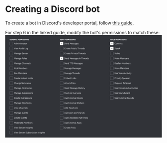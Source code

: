 # Creating a Discord bot

To create a bot in Discord's developer portal, follow [this guide](https://discordpy.readthedocs.io/en/stable/discord.html).

For step 6 in the linked guide, modify the bot's permissions to match these:
![](../images/docs/DiscordBotPermissions.png)